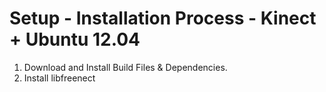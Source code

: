 Setup - Installation Process - Kinect + Ubuntu 12.04
====================================================
1. Download and Install Build Files & Dependencies.
2. Install libfreenect
